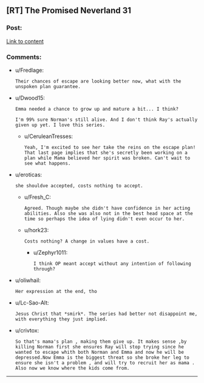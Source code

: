 ## [RT] The Promised Neverland 31

### Post:

[Link to content](http://mangastream.com/r/neverland/031/4112/1)

### Comments:

- u/Fredlage:
  ```
  Their chances of escape are looking better now, what with the unspoken plan guarantee.
  ```

- u/Dwood15:
  ```
  Emma needed a chance to grow up and mature a bit... I think?

  I'm 99% sure Norman's still alive. And I don't think Ray's actually given up yet. I love this series.
  ```

  - u/CeruleanTresses:
    ```
    Yeah, I'm excited to see her take the reins on the escape plan! That last page implies that she's secretly been working on a plan while Mama believed her spirit was broken. Can't wait to see what happens.
    ```

- u/eroticas:
  ```
  she shouldve accepted, costs nothing to accept.
  ```

  - u/Fresh_C:
    ```
    Agreed. Though maybe she didn't have confidence in her acting abilities. Also she was also not in the best head space at the time so perhaps the idea of lying didn't even occur to her.
    ```

  - u/hork23:
    ```
    Costs nothing? A change in values have a cost.
    ```

    - u/Zephyr1011:
      ```
      I think OP meant accept without any intention of following through?
      ```

- u/oliwhail:
  ```
  Her expression at the end, tho
  ```

- u/Lc-Sao-Alt:
  ```
  Jesus Christ that *smirk*. The series had better not disappoint me, with everything they just implied.
  ```

- u/crivtox:
  ```
  So that's mama's plan , making them give up. It makes sense ,by killing Norman first she ensures Ray will stop trying since he wanted to escape whith both Norman and Emma and now he will be depressed.Now Emma is the biggest threat so she broke her leg to ensure she isn't a problem , and will try to recruit her as mama . Also now we know where the kids come from.
  ```

---

